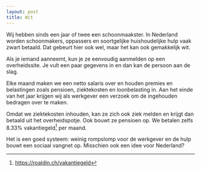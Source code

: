 ```yaml
---
layout: post
title: Wit
---
```


Wij hebben sinds een jaar of twee een schoonmaakster. In Nederland worden schoonmakers, oppassers en soortgelijke huishoudelijke hulp vaak zwart betaald. Dat gebeurt hier ook wel, maar het kan ook gemakkelijk wit.

Als je iemand aanneemt, kun je ze eenvoudig aanmelden op een overheidssite. Je vult een paar gegevens in en dan kan de persoon aan de slag.

Elke maand maken we een netto salaris over en houden premies en belastingen zoals pensioen, ziektekosten en loonbelasting in. Aan het einde van het jaar krijgen wij als werkgever een verzoek om de ingehouden bedragen over te maken.

Omdat we ziektekosten inhouden, kan ze zich ook ziek melden en krijgt dan betaald uit het overheidspotje. Ook bouwt ze pensioen op. We betalen zelfs 8.33% vakantiegeld[^1] per maand.

Het is een goed systeem: weinig rompslomp voor de werkgever en de hulp bouwt een sociaal vangnet op. Misschien ook een idee voor Nederland?

[^1]: <https://roaldin.ch/vakantiegeld>
